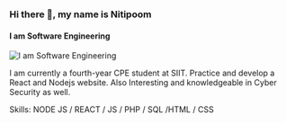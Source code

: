 ### Hi there 👋, my name is Nitipoom
#### I am Software Engineering
![I am Software Engineering](https://arturssmirnovs.github.io/github-profile-readme-generator/images/banner.png)

I am currently a fourth-year CPE student at SIIT. Practice and develop a React and Nodejs website. Also Interesting and knowledgeable in Cyber Security as well.

Skills: NODE JS / REACT / JS / PHP / SQL /HTML / CSS

